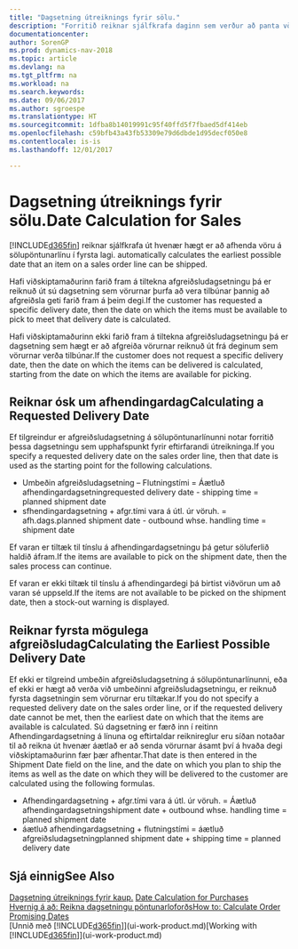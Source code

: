 ```yaml
---
title: "Dagsetning útreiknings fyrir sölu."
description: "Forritið reiknar sjálfkrafa daginn sem verður að panta vöru svo hún sé til í birgðum á tilteknum degi. Þetta er dagsetningin sem vænta má þess að vara sem pöntuð er á tilteknum degi verði tiltæk til tínslu."
documentationcenter: 
author: SorenGP
ms.prod: dynamics-nav-2018
ms.topic: article
ms.devlang: na
ms.tgt_pltfrm: na
ms.workload: na
ms.search.keywords: 
ms.date: 09/06/2017
ms.author: sgroespe
ms.translationtype: HT
ms.sourcegitcommit: 1dfba8b14019991c95f40ffd5f7fbaed5df414eb
ms.openlocfilehash: c59bfb43a43fb53309e79d6dbde1d95decf050e8
ms.contentlocale: is-is
ms.lasthandoff: 12/01/2017

---
```

# <a name="date-calculation-for-sales"></a><span data-ttu-id="74d84-104">Dagsetning útreiknings fyrir sölu.</span><span class="sxs-lookup"><span data-stu-id="74d84-104">Date Calculation for Sales</span></span>
[!INCLUDE[d365fin](includes/d365fin_md.md)]<span data-ttu-id="74d84-105"> reiknar sjálfkrafa út hvenær hægt er að afhenda vöru á sölupöntunarlínu í fyrsta lagi.</span><span class="sxs-lookup"><span data-stu-id="74d84-105"> automatically calculates the earliest possible date that an item on a sales order line can be shipped.</span></span>

<span data-ttu-id="74d84-106">Hafi viðskiptamaðurinn farið fram á tiltekna afgreiðsludagsetningu þá er reiknuð út sú dagsetning sem vörurnar þurfa að vera tilbúnar þannig að afgreiðsla geti farið fram á þeim degi.</span><span class="sxs-lookup"><span data-stu-id="74d84-106">If the customer has requested a specific delivery date, then the date on which the items must be available to pick to meet that delivery date is calculated.</span></span>

<span data-ttu-id="74d84-107">Hafi viðskiptamaðurinn ekki farið fram á tiltekna afgreiðsludagsetningu þá er dagsetning sem hægt er að afgreiða vörurnar reiknuð út frá deginum sem vörurnar verða tilbúnar.</span><span class="sxs-lookup"><span data-stu-id="74d84-107">If the customer does not request a specific delivery date, then the date on which the items can be delivered is calculated, starting from the date on which the items are available for picking.</span></span>

## <a name="calculating-a-requested-delivery-date"></a><span data-ttu-id="74d84-108">Reiknar ósk um afhendingardag</span><span class="sxs-lookup"><span data-stu-id="74d84-108">Calculating a Requested Delivery Date</span></span>
<span data-ttu-id="74d84-109">Ef tilgreindur er afgreiðsludagsetning á sölupöntunarlínunni notar forritið þessa dagsetningu sem upphafspunkt fyrir eftirfarandi útreikninga.</span><span class="sxs-lookup"><span data-stu-id="74d84-109">If you specify a requested delivery date on the sales order line, then that date is used as the starting point for the following calculations.</span></span>

- <span data-ttu-id="74d84-110">Umbeðin afgreiðsludagsetning – Flutningstími = Áætluð afhendingardagsetning</span><span class="sxs-lookup"><span data-stu-id="74d84-110">requested delivery date - shipping time = planned shipment date</span></span>
- <span data-ttu-id="74d84-111">sfhendingardagsetning + afgr.tími vara á útl. úr vöruh. = afh.dags.</span><span class="sxs-lookup"><span data-stu-id="74d84-111">planned shipment date - outbound whse. handling time = shipment date</span></span>

<span data-ttu-id="74d84-112">Ef varan er tiltæk til tínslu á afhendingardagsetningu þá getur söluferlið haldið áfram.</span><span class="sxs-lookup"><span data-stu-id="74d84-112">If the items are available to pick on the shipment date, then the sales process can continue.</span></span>

<span data-ttu-id="74d84-113">Ef varan er ekki tiltæk til tínslu á afhendingardegi þá birtist viðvörun um að varan sé uppseld.</span><span class="sxs-lookup"><span data-stu-id="74d84-113">If the items are not available to be picked on the shipment date, then a stock-out warning is displayed.</span></span>

## <a name="calculating-the-earliest-possible-delivery-date"></a><span data-ttu-id="74d84-114">Reiknar fyrsta mögulega afgreiðsludag</span><span class="sxs-lookup"><span data-stu-id="74d84-114">Calculating the Earliest Possible Delivery Date</span></span>
<span data-ttu-id="74d84-115">Ef ekki er tilgreind umbeðin afgreiðsludagsetning á sölupöntunarlínunni, eða ef ekki er hægt að verða við umbeðinni afgreiðsludagsetningu, er reiknuð fyrsta dagsetningin sem vörurnar eru tiltækar.</span><span class="sxs-lookup"><span data-stu-id="74d84-115">If you do not specify a requested delivery date on the sales order line, or if the requested delivery date cannot be met, then the earliest date on which that the items are available is calculated.</span></span> <span data-ttu-id="74d84-116">Sú dagsetning er færð inn í reitinn Afhendingardagsetning á línuna og eftirtaldar reiknireglur eru síðan notaðar til að reikna út hvenær áætlað er að senda vörurnar ásamt því á hvaða degi viðskiptamaðurinn fær þær afhentar.</span><span class="sxs-lookup"><span data-stu-id="74d84-116">That date is then entered in the Shipment Date field on the line, and the date on which you plan to ship the items as well as the date on which they will be delivered to the customer are calculated using the following formulas.</span></span>

- <span data-ttu-id="74d84-117">Afhendingardagsetning + afgr.tími vara á útl. úr vöruh. = Áætluð afhendingardagsetning</span><span class="sxs-lookup"><span data-stu-id="74d84-117">shipment date + outbound whse. handling time = planned shipment date</span></span>
- <span data-ttu-id="74d84-118">áætluð afhendingardagsetning + flutningstími = áætluð afgreiðsludagsetning</span><span class="sxs-lookup"><span data-stu-id="74d84-118">planned shipment date + shipping time = planned delivery date</span></span>


## <a name="see-also"></a><span data-ttu-id="74d84-119">Sjá einnig</span><span class="sxs-lookup"><span data-stu-id="74d84-119">See Also</span></span>  
 <span data-ttu-id="74d84-120">[Dagsetning útreiknings fyrir kaup.](purchasing-date-calculation-for-purchases.md) </span><span class="sxs-lookup"><span data-stu-id="74d84-120">[Date Calculation for Purchases](purchasing-date-calculation-for-purchases.md) </span></span>  
 [<span data-ttu-id="74d84-121">Hvernig á að: Reikna dagsetningu pöntunarloforðs</span><span class="sxs-lookup"><span data-stu-id="74d84-121">How to: Calculate Order Promising Dates</span></span>](sales-how-to-calculate-order-promising-dates.md)  
 <span data-ttu-id="74d84-122">[Unnið með [!INCLUDE[d365fin](includes/d365fin_md.md)]](ui-work-product.md)</span><span class="sxs-lookup"><span data-stu-id="74d84-122">[Working with [!INCLUDE[d365fin](includes/d365fin_md.md)]](ui-work-product.md)</span></span>

